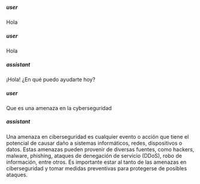 ##### user
Hola

##### user
Hola

##### assistant
¡Hola! ¿En qué puedo ayudarte hoy?

##### user
Que es una amenaza en la cyberseguridad

##### assistant
Una amenaza en ciberseguridad es cualquier evento o acción que tiene el potencial de causar daño a sistemas informáticos, redes, dispositivos o datos. Estas amenazas pueden provenir de diversas fuentes, como hackers, malware, phishing, ataques de denegación de servicio (DDoS), robo de información, entre otros. Es importante estar al tanto de las amenazas en ciberseguridad y tomar medidas preventivas para protegerse de posibles ataques.